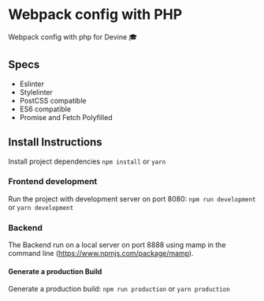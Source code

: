 # Webpack config with PHP

Webpack config with php for Devine 🎓

## Specs
* Eslinter
* Stylelinter
* PostCSS compatible
* ES6 compatible
* Promise and Fetch Polyfilled

## Install Instructions

Install project dependencies
`npm install` or `yarn`

### Frontend development
Run the project with development server on port 8080:
`npm run development` or `yarn development`

### Backend
The Backend run on a local server on port 8888 using mamp in the command line (https://www.npmjs.com/package/mamp).

#### Generate a production Build
Generate a production build:
`npm run production` or `yarn production`
